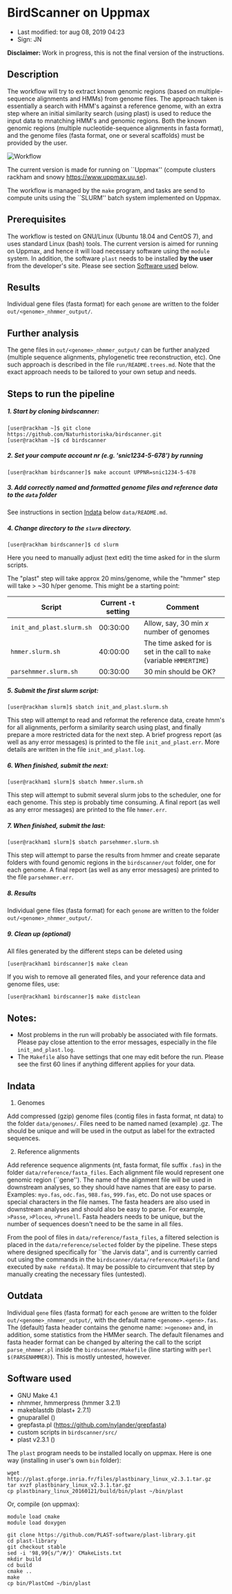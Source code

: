 # BirdScanner on Uppmax

- Last modified: tor aug 08, 2019  04:23
- Sign: JN

**Disclaimer:** Work in progress, this is not the final version of the instructions.


## Description

The workflow will try to extract known genomic regions (based on multiple-
sequence alignments and HMMs) from genome files. The approach taken is
essentially a search with HMM's against a reference genome, with an extra step
where an initial similarity search (using plast) is used to reduce the input
data to mnatching HMM's and genomic regions. Both the known genomic regions
(multiple nucleotide-sequence alignments in fasta format), and the genome files
(fasta format, one or several scaffolds) must be provided by the user.

![Workflow](doc/workflow/Diagram1.png)


The current version is made for running on ``Uppmax'' (compute clusters rackham
and snowy <https://www.uppmax.uu.se>).

The workflow is managed by the `make` program, and tasks are send to compute
units using the ``SLURM'' batch system implemented on Uppmax.


## Prerequisites

The workflow is tested on GNU/Linux (Ubuntu 18.04 and CentOS 7), and uses
standard Linux (bash) tools.  The current version is aimed for running on
Uppmax, and hence it will load necessary software using the `module` system.
In addition, the software `plast` needs to be installed **by the user** from
the developer's site. Please see section [Software used](#software-used) below.


## Results

Individual gene files (fasta format) for each `genome` are written to the
folder `out/<genome>_nhmmer_output/`.


## Further analysis

The gene files in `out/<genome>_nhmmer_output/` can be further analyzed
(multiple sequence alignments, phylogenetic tree reconstruction, etc).  One
such approach is described in the file `run/README.trees.md`. Note that the
exact approach needs to be tailored to your own setup and needs.


## Steps to run the pipeline


##### 1. Start by cloning birdscanner:

    [user@rackham ~]$ git clone https://github.com/Naturhistoriska/birdscanner.git
    [user@rackham ~]$ cd birdscanner


##### 2. Set your compute account nr (e.g. 'snic1234-5-678') by running

    [user@rackham birdscanner]$ make account UPPNR=snic1234-5-678


##### 3. Add correctly named and formatted genome files and reference data to the `data` folder

See instructions in section [Indata](#indata) below `data/README.md`.


##### 4. Change directory to the `slurm` directory.

    [user@rackham birdscanner]$ cd slurm

Here you need to manually adjust (text edit) the time asked for in the slurm
scripts.

The "plast" step will take approx 20 mins/genome, while the "hmmer" step will
take > ~30 h/per genome. This might be a starting point:

|Script|Current `-t` setting|Comment|
|------|--------------------|-------|
|`init_and_plast.slurm.sh`|00:30:00|Allow, say, 30 min $x$ number of genomes|
|`hmmer.slurm.sh`|40:00:00|The time asked for is set in the call to `make` (variable `HMMERTIME`)|
|`parsehmmer.slurm.sh`|00:30:00|30 min should be OK?|


##### 5. Submit the first slurm script:

    [user@rackham slurm]$ sbatch init_and_plast.slurm.sh

This step will attempt to read and reformat the reference data, create hmm's
for all alignments, perform a similarity search using plast, and finally
prepare a more restricted data for the next step.  A brief progress report (as
well as any error messages) is printed to the file `init_and_plast.err`.  More
details are written in the file `init_and_plast.log`.


##### 6. When finished, submit the next:

    [user@rackham1 slurm]$ sbatch hmmer.slurm.sh

This step will attempt to submit several slurm jobs to the scheduler, one for
each genome.  This step is probably time consuming.  A final report (as well as
any error messages) are printed to the file `hmmer.err`.


##### 7. When finished, submit the last:

    [user@rackham1 slurm]$ sbatch parsehmmer.slurm.sh

This step will attempt to parse the results from hmmer and create separate
folders with found genomic regions in the `birdscanner/out` folder, one for
each genome.  A final report (as well as any error messages) are printed to the
file `parsehmmer.err`.


##### 8. Results

Individual gene files (fasta format) for each `genome` are written to the folder
`out/<genome>_nhmmer_output/`.


##### 9. Clean up (optional)

All files generated by the different steps can be deleted using

    [user@rackham1 birdscanner]$ make clean

If you wish to remove all generated files, and your reference data and genome files, use:

    [user@rackham1 birdscanner]$ make distclean


## Notes:

- Most problems in the run will probably be associated with file formats.
  Please pay close attention to the error messages, especially in the file
  `init_and_plast.log`.
- The `Makefile` also have settings that one may edit before the run. Please
  see the first 60 lines if anything different applies for your data.


## Indata

1. Genomes

Add compressed (gzip) genome files (contig files in fasta format, nt data) to
the folder `data/genomes/`.  Files need to be named named (example) <name>.gz.
The <name> should be unique and will be used in the output as label for the
extracted sequences.

2. Reference alignments

Add reference sequence alignments (nt, fasta format, file suffix `.fas`) in the
folder `data/reference/fasta_files`. Each alignment file would represent one
genomic region (``gene'').  The name of the alignment file will be used in
downstream analyses, so they should have names that are easy to parse.
Examples: `myo.fas`, `odc.fas`, `988.fas`, `999.fas`, etc. Do not use spaces or
special characters in the file names. The fasta headers are also used in
downstream analyses and should also be easy to parse. For example, `>Passe`,
`>Ploceu`, `>Prunell`. Fasta headers needs to be unique, but the number of
sequences doesn't need to be the same in all files.

From the pool of files in `data/reference/fasta_files`, a filtered selection is
placed in the `data/reference/selected` folder by the pipeline. These steps
where designed specifically for ``the Jarvis data'', and is currently carried
out using the commands in the `birdscanner/data/reference/Makefile` (and
executed by `make refdata`). It may be possible to circumvent that step by
manually creating the necessary files (untested).


## Outdata

Individual `gene` files (fasta format) for each `genome` are written to the
folder `out/<genome>_nhmmer_output/`, with the default name
`<genome>.<gene>.fas`. The (default) fasta header contains the genome name:
`><genome>` and, in addition, some statistics from the HMMer search. The
default filenames and fasta header format can be changed by altering the call
to the script `parse_nhmmer.pl` inside the `birdscanner/Makefile` (line
starting with `perl $(PARSENHMMER)`). This is mostly untested, however.


## Software used

- GNU Make 4.1
- nhmmer, hmmerpress (hmmer 3.2.1)
- makeblastdb (blast+ 2.7.1)
- gnuparallel ()
- grepfasta.pl (<https://github.com/nylander/grepfasta>)
- custom scripts in `birdscanner/src/`
- plast v2.3.1 ()

The `plast` program needs to be installed locally on uppmax.
Here is one way (installing in user's own `bin` folder):

    wget http://plast.gforge.inria.fr/files/plastbinary_linux_v2.3.1.tar.gz
    tar xvzf plastbinary_linux_v2.3.1.tar.gz
    cp plastbinary_linux_20160121/build/bin/plast ~/bin/plast

Or, compile (on uppmax):

    module load cmake
    module load doxygen

    git clone https://github.com/PLAST-software/plast-library.git
    cd plast-library
    git checkout stable
    sed -i '98,99{s/^/#/}' CMakeLists.txt
    mkdir build
    cd build
    cmake ..
    make
    cp bin/PlastCmd ~/bin/plast

